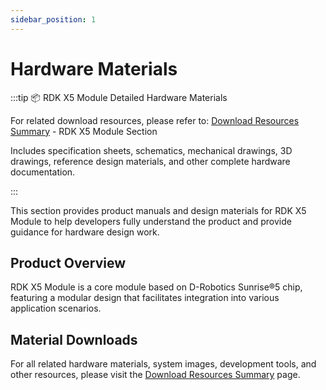 ```yaml
---
sidebar_position: 1
---
```


# Hardware Materials

:::tip 📦 RDK X5 Module Detailed Hardware Materials

For related download resources, please refer to: [Download Resources Summary](../../../01_Quick_start/download.md) - RDK X5 Module Section

Includes specification sheets, schematics, mechanical drawings, 3D drawings, reference design materials, and other complete hardware documentation.

:::

This section provides product manuals and design materials for RDK X5 Module to help developers fully understand the product and provide guidance for hardware design work.

## Product Overview

RDK X5 Module is a core module based on D-Robotics Sunrise®5 chip, featuring a modular design that facilitates integration into various application scenarios.

## Material Downloads

For all related hardware materials, system images, development tools, and other resources, please visit the [Download Resources Summary](../../../01_Quick_start/download.md) page.